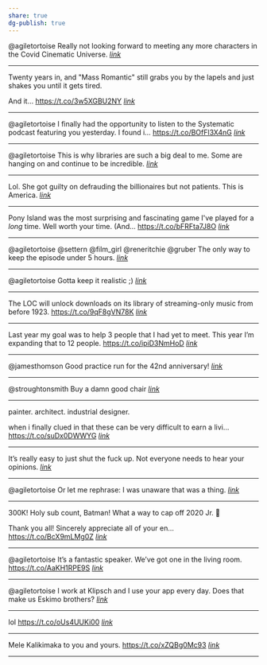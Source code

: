 ```yaml
---
share: true
dg-publish: true
---
```

@agiletortoise Really not looking forward to meeting any more characters in the Covid Cinematic Universe.
*[link](http://twitter.com/designatednerd/status/1479331114569416704)*

---

Twenty years in, and "Mass Romantic" still grabs you by the lapels and just shakes you until it gets tired.

And it… https://t.co/3w5XGBU2NY
*[link](http://twitter.com/hotdogsladies/status/1479199615295516673)*

---

@agiletortoise I finally had the opportunity to listen to the Systematic podcast featuring you yesterday. I found i… https://t.co/BOfFl3X4nG
*[link](http://twitter.com/DonPerreault/status/1478810610985021446)*

---

@agiletortoise This is why libraries are such a big deal to me. Some are hanging on and continue to be incredible.
*[link](http://twitter.com/dreamwieber/status/1478407275907731460)*

---

Lol. She got guilty on defrauding the billionaires but not patients. This is America.
*[link](http://twitter.com/film_girl/status/1478159050621603840)*

---

Pony Island was the most surprising and fascinating game I've played for a *long* time. Well worth your time. (And… https://t.co/bFRFta7J8O
*[link](http://twitter.com/SeanMcTex/status/1477483464870006784)*

---

@agiletortoise @settern @film_girl @reneritchie @gruber The only way to keep the episode under 5 hours.
*[link](http://twitter.com/caspercdn/status/1477424069381402632)*

---

@agiletortoise Gotta keep it realistic ;)
*[link](http://twitter.com/arielmichaeli/status/1477372794090442753)*

---

The LOC will unlock downloads on its library of streaming-only music from before 1923. https://t.co/9qF8gVN78K
*[link](http://twitter.com/GlennF/status/1477367566146232323)*

---

Last year my goal was to help 3 people  that I had yet to meet. This year I’m expanding that to 12 people. https://t.co/ipiD3NmHoD
*[link](http://twitter.com/ishabazz/status/1477309400024899590)*

---

@jamesthomson Good practice run for the 42nd anniversary!
*[link](http://twitter.com/reneritchie/status/1477308773211508738)*

---

@stroughtonsmith Buy a damn good chair
*[link](http://twitter.com/drunknbass/status/1476570532644491265)*

---

painter. 
architect. 
industrial designer.

when i finally clued in that these can be very difficult to earn a livi… https://t.co/suDx0DWWYG
*[link](http://twitter.com/isaiah/status/1476333581291163652)*

---

It’s really easy to just shut the fuck up. Not everyone needs to hear your opinions.
*[link](http://twitter.com/film_girl/status/1476258949276094469)*

---

@agiletortoise Or let me rephrase: I was unaware that was a thing.
*[link](http://twitter.com/yonomitt/status/1476238471496929297)*

---

300K! Holy sub count, Batman! What a way to cap off 2020 Jr.  🎉

Thank you all! Sincerely appreciate all of your en… https://t.co/BcX9mLMg0Z
*[link](http://twitter.com/reneritchie/status/1476225302389047298)*

---

@agiletortoise It’s a fantastic speaker. We’ve got one in the living room. https://t.co/AaKH1RPE9S
*[link](http://twitter.com/scott_peterson4/status/1475290097889259520)*

---

@agiletortoise I work at Klipsch and I use your app every day. Does that make us Eskimo brothers?
*[link](http://twitter.com/philyflash/status/1475173041403535369)*

---

lol https://t.co/oUs4UUKi00
*[link](http://twitter.com/Inferis/status/1474875459561209863)*

---

Mele Kalikimaka to you and yours. https://t.co/xZQBg0Mc93
*[link](http://twitter.com/RedQueenCoder/status/1474854291324248067)*

---

